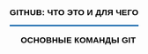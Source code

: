 <html>
<head>
<title>Инструкция GitHub. Автор: Войтенков Дмитрий</title>
<meta name="decription" content="Краткая инструкция по использованию GitHub">
<style type="text/css">
.main-menu {
    list-style: none;
    margin: 0;
    padding: 0;
    margin-top: 60px;
    margin-left:300px;
    font-family: 'Montserrat', sans-serif;   
    /* Для выравнивания меню по центру
    display: flex;
    flex-wrap: wrap;
    justify-content: center;
    */
}
.main-menu > li {
    display: inline-flex;
}
.main-menu > li + li {
    margin-left: 20px;
}
.main-menu > li > a {
    padding: 0 0 20px 0;
    position: relative;
    text-transform: uppercase;   
    color: #000;
    font-weight: bold;
    letter-spacing: 0.2px;
    font-size: 15px;
    text-decoration: none;   
}
.main-menu > li > a:hover {
    text-decoration: none;   
    color: #337AB7;
}
.main-menu > li > a:after {
    width: 0;
    height: 3px;
    background-color: #337AB7;
    content: '';
    left: 0;
    bottom: 10px;
    position: absolute;
    transition: all .3s;
}
.main-menu > li > a:hover::after {
    width: 100%;
}
.main-menu > li.active a:after {
    width: 100%;
}
.main-menu li {
    margin: 0;
    white-space: nowrap;
}
.main-menu li.menu-children {
    position: relative;
    margin-right: 12px;
}
.main-menu li.menu-children:after {
    position: absolute;
    content: "\2039";
    color: #337AB7;
    font-size: 20px;
    font-weight: bold;
    right: -12px;
    top: -2px;
    transform: rotate(-90deg);
}
.main-menu li li.menu-children:after {
    position: absolute;
    content: "\2039";
    color: #FFF;
    font-size: 20px;
    font-weight: bold;
    right: 10px;
    top: 12px;
    transform: rotate(180deg);
}
.main-menu li.menu-children:hover > ul {
    opacity: 1;
    visibility: visible;
    transform: translateY(0);
}
.main-menu ul {
    padding: 10px 0;
    margin: 0;
    list-style: none;
    background-color: #337AB7;
    position: absolute;
    z-index: 20;
    min-width: 220px;
    top: 100%;
    left: -30px;
    opacity: 0;
    visibility: hidden;
    transform: translateY(5px);
    transition: all 200ms cubic-bezier(0.43, 0.59, 0.16, 1.25);
}
.main-menu ul li {
    display: block;
    padding: 0 10px;
    line-height: 1.1;
}
.main-menu ul li:last-child {
    margin-bottom: 0;
}
.main-menu ul li a {
    display: block;
    color: #fff;
    padding: 10px;
    transition: all .3s;
    text-decoration: none;   
}
.main-menu ul li a:hover {
    color: #337AB7;
    background: #FFF;
    text-decoration: none;   
}
.main-menu ul ul {
    top: 0;
    left: 100%;
}

.contentimg
{
margin-left:300px;
margin-top: 60px; 
margin-bottom:60px;
width: 700px;
} 
.bodytext
{
margin-left:300px;
margin-right:5px;
margin-top: 5px;
margin-bottom:5px;
font-size:20px;
width:700px;

}
li
{
line-height:2;}
</style></head>
<body>
<ul class="main-menu">
    <li class="active"><a href="index.htm">GitHub: что это и для чего</a></li>
    <li class="menu-children">
        <a href="#url">Основные команды Git</a>
        <ul>
            <li><a href="add.htm">Add</a></li>
            <li><a href="commit.htm">Commit</a></li>
<li><a href="push.htm">Push</a></li>
           
        </ul>
    </li>
    <li><a href="brnaches.htm">Ветки проектов</a></li>
 <li><a href="ignore.htm">Игнор-лист GitHub</a></li>
    <li><a href="tel:+79621508603"><img src="images/pozvonit.png" alt="Позвонить" title="Позвоните мне"></a></li>
    <li><a href="https://wa.me/79621508603?text=%D0%9F%D1%80%D0%B8%D0%B2%D0%B5%D1%82%2C%20%D0%BC%D0%B0%D0%BC%D0%BA%D0%B8%D0%BD%20%D0%BF%D1%80%D0%BE%D0%B3%D1%80%D0%B0%D0%BC%D0%BC%D0%B8%D1%81%D1%82)"><img src="images/napisat-v-vatsapp.png" alt="Написать в Вастапп" title="Напишите мне в WhatsApp"></a></li>       
</ul>
<div class="bodytext"><p><b>
Ветки в Github</b> - это один из ключевых инструментов для эффективного управления разработкой программного обеспечения. В этой статье мы рассмотрим, для чего нужны ветки, как их создавать и переключаться между ними.
</p>
<p><b>
Что такое ветки в Github?</b></p>
<p>

Ветка - это копия основной ветки (обычно это master), которая позволяет разработчикам работать над определенной функциональностью или исправлением ошибок, не затрагивая основную ветку. Таким образом, каждый разработчик может работать над своей задачей в изолированной среде, не мешая другим разработчикам.</p>
<p><b>

Для чего нужны ветки в Github?</b>

Ветки позволяют разработчикам эффективно управлять процессом разработки. </p>
<p>Они позволяют:<ul><li>
 Работать над несколькими задачами одновременно. Каждая задача может быть выполнена в отдельной ветке, что позволяет разработчикам сосредоточиться на конкретной задаче и не перепутать изменения в коде.</li>
<li>Изолировать изменения. Если разработчик хочет исправить ошибку или добавить новую функциональность, он может создать отдельную ветку, чтобы не затронуть основную ветку. Это позволяет избежать конфликтов и ошибок в коде.</li>
<li>Проверять изменения перед объединением. Перед тем, как объединить изменения из ветки с основной веткой, разработчик может протестировать код и убедиться, что он работает корректно.</li>
<li>Работать совместно. Каждый разработчик может создать свою ветку и работать над своей задачей, а затем объединить изменения в основную ветку.</li></ul>
</p><p><b>
Как создать ветку в Github?</b></p>

<p>Создание ветки в Github очень простоt. Для этого нужно:</p>
<p><ul>

<li> Открыть репозиторий в Github.</li>
<li>Нажать на кнопку "Branch: master" рядом с названием репозитория.</li>
<li>Ввести название новой ветки и нажать Enter.</li></ul>

Теперь вы можете работать над своей задачей в отдельной ветке.</p>
<p><b>

Как переключаться между ветками в Github?</b></p>
<p>
Переключение между ветками в Github также очень простое. Для этого нужно:</p>
<p><ul>

 <li>Открыть репозиторий в Github.</li>
<li>Нажать на кнопку "Branch: master" рядом с названием репозитория.</li>
<li> Выбрать нужную ветку из списка.</li>
<li> Нажать на кнопку "Checkout".</li></ul>

Теперь вы переключились на нужную ветку и можете продолжить работу.</p>
<p>

В заключение, ветки в Github - это мощный инструмент для эффективного управления процессом разработки. Они позволяют разработчикам работать над своими задачами в изолированной среде, тестировать изменения и объединять их с основной веткой только после проверки. Если вы еще не используете ветки в Github, рекомендуем начать использовать их прямо сейчас.</p></div>